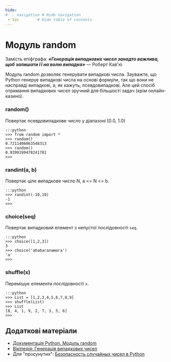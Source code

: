 ```yaml
---
hide:
#  - navigation # Hide navigation
 - toc        # Hide table of contents
---
```


# Модуль random

Замість епіфграфа: ***«Генерація випадкових чисел занадто важлива, щоб залишати її на волю випадка»*** —  Роберт Кав'ю

Модуль random дозволяє генерувати випадкові числа. 
Зауважте, що Python генерує випадкові числа на основі формули, так що вони не насправді випадкові, а, як кажуть, псевдовипадкові. Але цей спосіб отримання випадкових чисел зручний для більшості задач (крім онлайн-казино).

### random()

Повертає псевдовипадкове число у діапазоні [0.0, 1.0)

    :::python
    >>> from random import *
    >>> random()
    0.7211406063548313
    >>> random()
    0.9399199478241781
    >>>

<!--    
## seed(a=None, version=2)
Налаштовує генератор на нову послідовність використовуючи число `a` (якщо вказано) або показник системного годинника. 

    :::python
    >>> seed()
    >>> random()
    0.6615122531907053
    >>> seed()
    >>> random()
    0.9369031218767864
    >>>
-->

### randint(a, b)

Повертає ціле випадкове число N, a <= N <= b.

    :::python
    >>> randint(-10,10)
    -1
    >>>

### choice(seq)

Повертає випадковий елемент з непустої послідовності `seq`. 

    :::python
    >>> choice([1,2,3])
    3
    >>> choice('абабагаламага')
    'а'
    >>>

### shuffle(x)

Перемішує елементи послідовності `x`. 

    :::python
    >>> List = [1,2,3,4,5,6,7,8,9]
    >>> shuffle(List)
    >>> List
    [8, 4, 1, 9, 2, 7, 3, 5, 6]
    >>>

<!--    
### sample(population, k)

Повертає список довжиною `k` унікальних елементів з послідовності `population`.

    :::python
    >>> sample(range(100),10)
    [84, 17, 89, 59, 94, 82, 80, 10, 25, 56]
    >>>
-->
    
## Додаткові матеріали

* [Документація Python. Модуль random](https://docs.python.org/3/library/random.html#random.randint)
* [Вікіпедія: Генерація випадкових чисел](https://uk.wikipedia.org/wiki/%D0%93%D0%B5%D0%BD%D0%B5%D1%80%D0%B0%D1%86%D1%96%D1%8F_%D0%B2%D0%B8%D0%BF%D0%B0%D0%B4%D0%BA%D0%BE%D0%B2%D0%B8%D1%85_%D1%87%D0%B8%D1%81%D0%B5%D0%BB)
* Для "просунутих": [Безопасность случайных чисел в Python](https://habr.com/company/pt/blog/156133/)
